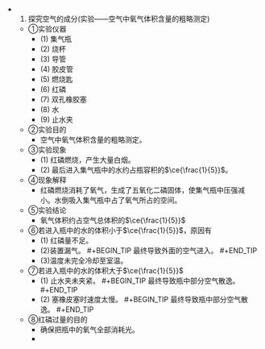 -
  1. 探究空气的成分(实验——空气中氧气体积含量的粗略测定)
	- ①实验仪器
		- (1) 集气瓶
		- (2) 烧杯
		- (3) 导管
		- (4) 胶皮管
		- (5) 燃烧匙
		- (6) 红磷
		- (7) 双孔橡胶塞
		- (8) 水
		- (9) 止水夹
	- ②实验目的
		- 空气中氧气体积含量的粗略测定。
	- ③实验现象
		- (1) 红磷燃烧，产生大量白烟。
		- (2) 最后进入集气瓶中的水约占瓶容积的$\ce{\frac{1}{5}}$。
	- ④现象解释
		- 红磷燃烧消耗了氧气，生成了五氧化二磷固体，使集气瓶中压强减小。水倒吸入集气瓶中占了氧气所占的空间。
	- ⑤实验结论
		- 氧气体积约占空气总体积的$\ce{\frac{1}{5}}$
	- ⑥若进入瓶中的水的体积小于$\ce{\frac{1}{5}}$，原因有
		- (1) 红磷量不足。
		- (2)装置漏气。
		  #+BEGIN_TIP
		  最终导致外面的空气进入。
		  #+END_TIP
		- (3)温度未完全冷却至室温。
	- ⑦若进入瓶中的水的体积大于$\ce{\frac{1}{5}}$
		- (1) 止水夹未夹紧。
		  #+BEGIN_TIP
		  最终导致瓶中部分空气散逸。
		  #+END_TIP
		- (2) 塞橡皮塞时速度太慢。
		  #+BEGIN_TIP
		  最终导致瓶中部分空气散逸。
		  #+END_TIP
	- ⑧红磷过量的目的
		- 确保把瓶中的氧气全部消耗光。
		-